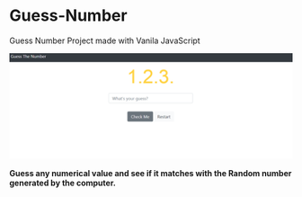 # Guess-Number
Guess Number Project made with Vanila JavaScript


<kbd>
  <img src="img.png">
</kbd>


<b>Guess any numerical value and see if it matches with the Random number generated by the computer.</b>
